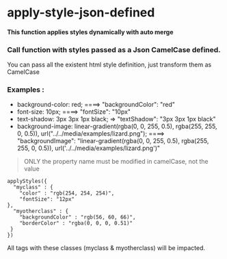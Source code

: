 # apply-style-json-defined

#### This function applies styles dynamically with auto merge 

### Call function with styles passed as a Json CamelCase defined.
You can pass all the existent html style definition, just transform them as CamelCase

### Examples :
- background-color: red; ====> "backgroundColor": "red"
- font-size: 10px; ====> "fontSize": "10px"
- text-shadow: 3px 3px 1px black; => "textShadow": "3px 3px 1px black"
- background-image: linear-gradient(rgba(0, 0, 255, 0.5), rgba(255, 255, 0, 0.5)), url("../../media/examples/lizard.png");   ====> "backgroundImage": "linear-gradient(rgba(0, 0, 255, 0.5), rgba(255, 255, 0, 0.5)), url('../../media/examples/lizard.png')"

> ONLY the property name must be modified in camelCase, not the value

```
applyStyles({
  "myclass" : {
    "color" : "rgb(254, 254, 254)",
    "fontSize": "12px"
},
  "myotherclass" : {
    "backgroundColor" : "rgb(56, 60, 66)",
    "borderColor" : "rgba(0, 0, 0, 0.51)"
 }
})
```
All tags with these classes (myclass & myotherclass) will be impacted.
